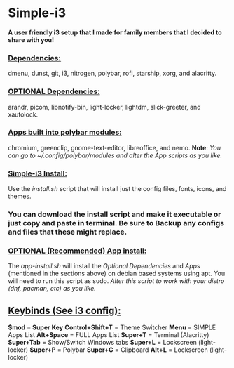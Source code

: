 # Simple-i3
**A user friendly i3 setup that I made for family members that I decided to share with you!**

### <ins>Dependencies<ins>: 
dmenu, dunst, git, i3, nitrogen, polybar, rofi, starship, xorg, and alacritty.

### <ins>**OPTIONAL** Dependencies: <ins>
arandr, picom, libnotify-bin, light-locker, lightdm, slick-greeter, and xautolock.

### <ins>Apps built into polybar modules:<ins>
chromium, greenclip, gnome-text-editor, libreoffice, and nemo.
**Note**: *You can go to ~/.config/polybar/modules and alter the App scripts as you like.*

### <ins>Simple-i3 Install:<ins>
Use the *install.sh* script that will install just the config files, fonts, icons, and themes. 

### You can download the install script and make it executable or just copy and paste in terminal. Be sure to Backup any configs and files that these might replace.

### <ins>OPTIONAL (Recommended) App install: <ins>
 The *app-install.sh* will install the *Optional Dependencies* and *Apps* (mentioned in the sections above) on debian based systems using apt. You will need to run this script as sudo. *Alter this script to work with your distro (dnf, pacman, etc) as you like.*



## <ins>Keybinds (See i3 config):<ins>
**$mod = Super Key**
**Control+Shift+T** = Theme Switcher
**Menu** = SIMPLE Apps List
**Alt+Space** = FULL Apps List
**Super+T** = Terminal (Alacritty)
**Super+Tab** = Show/Switch Windows tabs
**Super+L** = Lockscreen (light-locker)
**Super+P** = Polybar
**Super+C** = Clipboard
**Alt+L** = Lockscreen (light-locker)



